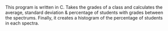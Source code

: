 This program is written in C. Takes the grades of a class and calculates the average, standard deviation & percentage of students with grades between the spectrums.
Finally, it creates a histogram of the percentage of students in each spectra.
